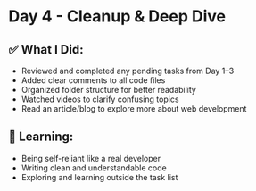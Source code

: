 # Day 4 - Cleanup & Deep Dive

## ✅ What I Did:
- Reviewed and completed any pending tasks from Day 1–3
- Added clear comments to all code files
- Organized folder structure for better readability
- Watched videos to clarify confusing topics
- Read an article/blog to explore more about web development

## 🧠 Learning:
- Being self-reliant like a real developer
- Writing clean and understandable code
- Exploring and learning outside the task list


